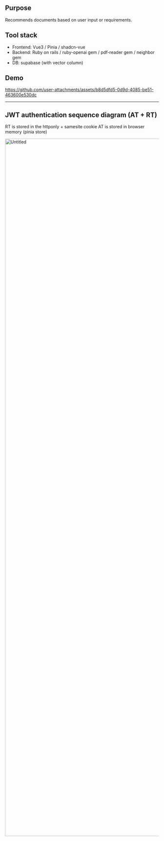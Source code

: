 ## Purpose
Recommends documents based on user input or requirements.

## Tool stack

* Frontend: Vue3 / Pinia / shadcn-vue
* Backend: Ruby on rails / ruby-openai gem / pdf-reader gem / neighbor gem
* DB: supabase (with vector column)



## Demo

https://github.com/user-attachments/assets/b8d5dfd5-0d9d-4085-be51-463600e530dc

------

## JWT authentication sequence diagram (AT + RT)

RT is stored in the httponly + samesite cookie
AT is stored in browser memory (pinia store)

<img width="1651" height="2281" alt="Untitled" src="https://github.com/user-attachments/assets/5e2bc41a-0bcf-48ec-a693-398cc1ac5ae4" />
